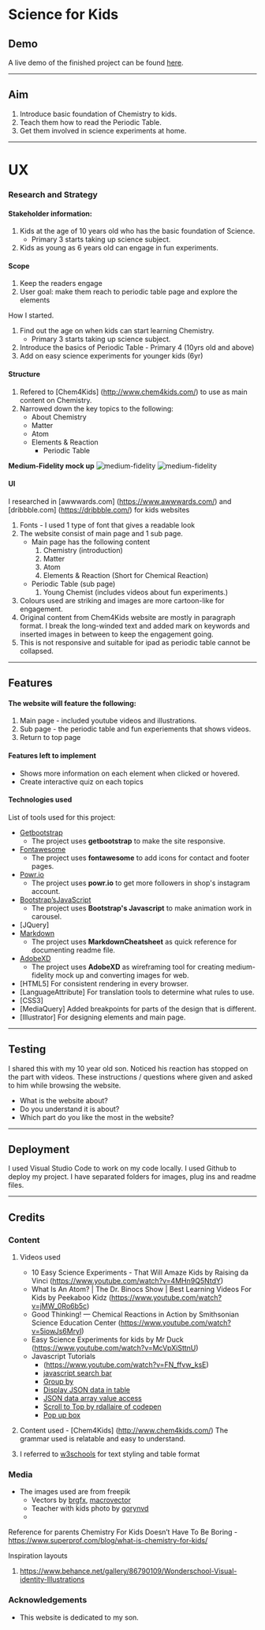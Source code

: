 # Science for Kids

## Demo
A live demo of the finished project can be found [here](https://francesjgonzales.github.io/periodicTableProj2/).

---

## Aim
1. Introduce basic foundation of Chemistry to kids. 
2. Teach them how to read the Periodic Table.
3. Get them involved in science experiments at home. 

---

# UX
### Research and Strategy
#### Stakeholder information: 

1. Kids at the age of 10 years old who has the basic foundation of Science.
	* Primary 3 starts taking up science subject.
2. Kids as young as 6 years old can engage in fun experiments.


#### Scope
1. Keep the readers engage 
2. User goal: make them reach to periodic table page and explore the elements 

How I started.
1. Find out the age on when kids can start learning Chemistry.
	* Primary 3 starts taking up science subject.
2. Introduce the basics of Periodic Table - Primary 4 (10yrs old and above)
2. Add on easy science experiments for younger kids (6yr)


#### Structure
1. Refered to [Chem4Kids] (http://www.chem4kids.com/) to use as main content on Chemistry. 
2. Narrowed down the key topics to the following:
    * About Chemistry
    * Matter
    * Atom
    * Elements & Reaction
      * Periodic Table

**Medium-Fidelity mock up**
![medium-fidelity](../periodicTableProj2/readme/hi-def2.jpg)
![medium-fidelity](../periodicTableProj2/hi-def1.png)


#### UI
I researched in [awwwards.com] (https://www.awwwards.com/) and [dribbble.com] (https://dribbble.com/) for kids websites 
1. Fonts - I used 1 type of font that gives a readable look 
2. The website consist of main page and 1 sub page. 
   * Main page has the following content
      1. Chemistry (introduction)
      2. Matter
      3. Atom
      4. Elements & Reaction (Short for Chemical Reaction)
    * Periodic Table (sub page)
      1. Young Chemist (includes videos about fun experiments.)
3. Colours used are striking and images are more cartoon-like for engagement.
4. Original content from Chem4Kids website are mostly in paragraph format. I break the long-winded text and added mark on keywords and inserted images in between to keep the engagement going. 
5. This is not responsive and suitable for ipad as periodic table cannot be collapsed. 

---

## Features
#### The website will feature the following: 
1. Main page - included youtube videos and illustrations.
2. Sub page - the periodic table and fun experiements that shows videos.
3. Return to top page 

#### Features left to implement
- Shows more information on each element when clicked or hovered.
- Create interactive quiz on each topics

#### Technologies used

List of tools used for this project: 
- [Getbootstrap](https://getbootstrap.com/)
   + The project uses **getbootstrap** to make the site responsive.
- [Fontawesome](https://fontawesome.com/) 
   + The project uses **fontawesome** to add icons for contact and footer pages.
- [Powr.io](https://www.powr.io/) 
   + The project uses **powr.io** to get more followers in shop's instagram account.
- [Bootstrap’sJavaScript](https://getbootstrap.com/)
   + The project uses **Bootstrap's Javascript** to make animation work in carousel.
- [JQuery]
- [Markdown](https://github.com/adam-p/markdown-here/wiki/Markdown-Cheatsheet#emphasis)
   + The project uses **MarkdownCheatsheet** as quick reference for documenting readme file.
- [AdobeXD](https://www.adobe.com/sea/products/xd.html)
   + The project uses **AdobeXD** as wireframing tool for creating medium-fidelity mock up and converting images for web.
- [HTML5] For consistent rendering in every browser.
- [LanguageAttribute] For translation tools to determine what rules to use.
- [CSS3]
- [MediaQuery] Added breakpoints for parts of the design that is different. 
- [Illustrator] For designing elements and main page.
  
---

## Testing
I shared this with my 10 year old son. Noticed his reaction has stopped on the part with videos. 
These instructions / questions where given and asked to him while browsing the website.
* What is the website about? 
* Do you understand it is about? 
* Which part do you like the most in the website? 

---

## Deployment
I used Visual Studio Code to work on my code locally.
I used Github to deploy my project. I have separated folders for images, plug ins and readme files.

---

## Credits

### Content
1. Videos used
   * 10 Easy Science Experiments - That Will Amaze Kids by Raising da Vinci (https://www.youtube.com/watch?v=4MHn9Q5NtdY) 
   * What Is An Atom? | The Dr. Binocs Show | Best Learning Videos For Kids by Peekaboo Kidz (https://www.youtube.com/watch?v=jMW_0Ro6b5c)
   * Good Thinking! — Chemical Reactions in Action by Smithsonian Science Education Center (https://www.youtube.com/watch?v=5iowJs6MryI)
   * Easy Science Experiments for kids by Mr Duck (https://www.youtube.com/watch?v=McVpXiSttnU)
   * Javascript Tutorials
     * (https://www.youtube.com/watch?v=FN_ffvw_ksE)
     * [javascript search bar](https://www.youtube.com/watch?v=wxz5vJ1BWrc)
     * [Group by](https://www.youtube.com/watch?v=iBGUyPwm_dM)
     * [Display JSON data in table](https://www.youtube.com/watch?v=WMQ2sq1dw6Y&t=214s)
     * [JSON data array value access](https://www.youtube.com/watch?v=HdFYtHJDGd8)
     * [Scroll to Top by rdallaire of codepen](https://codepen.io/rdallaire/pen/apoyx)
     * [Pop up box](https://www.youtube.com/watch?v=MBaw_6cPmAw&t=177s)
  
2. Content used - [Chem4Kids] (http://www.chem4kids.com/) The grammar used is relatable and easy to understand. 
3. I referred to [w3schools](w3schools.com) for text styling and table format

### Media
- The images used are from freepik 
  - Vectors by [brgfx](https://www.freepik.com/brgfx), [macrovector](https://www.freepik.com/macrovector)
  - Teacher with kids photo by [gorynvd](https://www.freepik.com/gorynvd)
  - 
Reference for parents 
Chemistry For Kids Doesn’t Have To Be Boring - https://www.superprof.com/blog/what-is-chemistry-for-kids/

Inspiration layouts
1. https://www.behance.net/gallery/86790109/Wonderschool-Visual-identity-Illustrations


### Acknowledgements

- This website is dedicated to my son. 